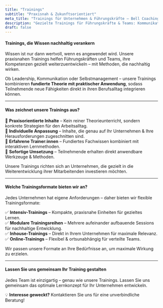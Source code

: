 ```yaml
---
title: "Trainings"
subtitle: "Praxisnah & Zukunftsorientiert"
meta_title: "Trainings für Unternehmen & Führungskräfte – Bell Coaching"
description: "Gezielte Trainings für Führungskräfte & Teams: Kommunikation, Leadership & Selbstmanagement praxisnah verbessern."
draft: false
---
```


#### **Trainings, die Wissen nachhaltig verankern**

Wissen ist nur dann wertvoll, wenn es angewendet wird. Unsere praxisnahen Trainings helfen Führungskräften und Teams, ihre Kompetenzen gezielt weiterzuentwickeln – mit Methoden, die nachhaltig wirken.  

Ob Leadership, Kommunikation oder Selbstmanagement – unsere Trainings kombinieren **fundierte Theorie mit praktischer Anwendung**, sodass Teilnehmende neue Fähigkeiten direkt in ihren Berufsalltag integrieren können.  

---

#### **Was zeichnet unsere Trainings aus?**
🔹 **Praxisorientierte Inhalte** – Kein reiner Theorieunterricht, sondern konkrete Strategien für den Arbeitsalltag.  
🔹 **Individuelle Anpassung** – Inhalte, die genau auf Ihr Unternehmen & Ihre Herausforderungen zugeschnitten sind.  
🔹 **Erfahrene Trainer:innen** – Fundiertes Fachwissen kombiniert mit interaktiven Lernmethoden.  
🔹 **Sofortige Umsetzung** – Teilnehmende erhalten direkt anwendbare Werkzeuge & Methoden.  

Unsere Trainings richten sich an Unternehmen, die gezielt in die Weiterentwicklung ihrer Mitarbeitenden investieren möchten.  

---

#### **Welche Trainingsformate bieten wir an?**
Jedes Unternehmen hat eigene Anforderungen – daher bieten wir flexible Trainingsformate:  

✅ **Intensiv-Trainings** – Kompakte, praxisnahe Einheiten für gezieltes Lernen.  
✅ **Modulare Trainingsreihen** – Mehrere aufeinander aufbauende Sessions für nachhaltige Entwicklung.  
✅ **Inhouse-Trainings** – Direkt in Ihrem Unternehmen für maximale Relevanz.  
✅ **Online-Trainings** – Flexibel & ortsunabhängig für verteilte Teams.  

Wir passen unsere Formate an Ihre Bedürfnisse an, um maximale Wirkung zu erzielen.  

---

#### **Lassen Sie uns gemeinsam Ihr Training gestalten**
Jedes Team ist einzigartig – genau wie unsere Trainings. Lassen Sie uns gemeinsam das optimale Lernkonzept für Ihr Unternehmen entwickeln.  

💡 **Interesse geweckt?** Kontaktieren Sie uns für eine unverbindliche Beratung!  
